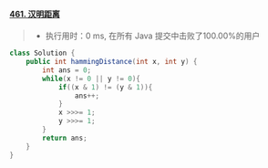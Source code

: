 #### [461. 汉明距离](https://leetcode-cn.com/problems/hamming-distance/)

> - 执行用时：0 ms, 在所有 Java 提交中击败了100.00%的用户

```java
class Solution {
    public int hammingDistance(int x, int y) {
        int ans = 0;
        while(x != 0 || y != 0){
            if((x & 1) != (y & 1)){
                ans++;
            }
            x >>>= 1;
            y >>>= 1;
        }
        return ans;
    }
}
```

